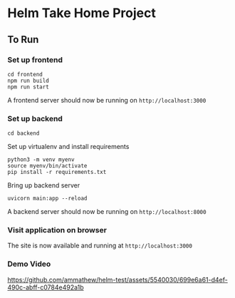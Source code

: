 # Helm Take Home Project
## To Run

  
### Set up frontend
```
cd frontend    
npm run build    
npm run start
```
A frontend server should now be running on `http://localhost:3000`
  
  
### Set up backend
```
cd backend
```
  
Set up virtualenv and install requirements

```
python3 -m venv myenv
source myenv/bin/activate
pip install -r requirements.txt
```
  
Bring up backend server
```
uvicorn main:app --reload
```
A backend server should now be running on `http://localhost:8000`


  
### Visit application on browser

The site is now available and running at `http://localhost:3000`


### Demo Video


https://github.com/ammathew/helm-test/assets/5540030/699e6a61-d4ef-490c-abff-c0784e492a1b


